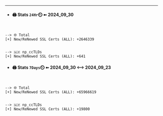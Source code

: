 

---
- #### 🖨️ **Stats** `24Hr`⏲️ ➼ 2024_09_30
```console


--> 🌐 Total
[+] New/ReNewed SSL Certs (ALL): +2646339


--> 🇳🇵 np_ccTLDs
[+] New/ReNewed SSL Certs (ALL): +641

```

- #### 🖨️ **Stats** `7Days`⏲️ ➼ 2024_09_30 <--> 2024_09_23
```console


--> 🌐 Total
[+] New/ReNewed SSL Certs (ALL): +65966619


--> 🇳🇵 np_ccTLDs
[+] New/ReNewed SSL Certs (ALL): +19800

```

